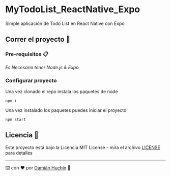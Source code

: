 # MyTodoList_ReactNative_Expo
Simple aplicación de Todo List en React Native con Expo

## Correr el proyecto 🚀
### Pre-requisitos 📋
_Es Necesario tener Node.js & Expo_
### Configurar proyecto
Una vez clonado el repo instala los paquetes de node
```
npm i
```
Una vez instalado los paquetes puedes iniciar el proyecto
```
npm start
```
## Licencia 📄

Este proyecto está bajo la Licencia MIT License - mira el archivo [LICENSE](LICENSE) para detalles

___
⌨️ con ❤️ por [Damián Huchín](https://github.com/HuchinDamian) 🤠
